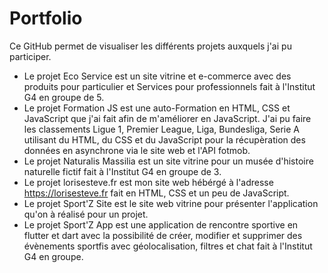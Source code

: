 # Portfolio

Ce GitHub permet de visualiser les différents projets auxquels j'ai pu participer.

- Le projet Eco Service est un site vitrine et e-commerce avec des produits pour particulier et Services pour professionnels fait à l'Institut G4 en groupe de 5.
- Le projet Formation JS est une auto-Formation en HTML, CSS et JavaScript que j'ai fait afin de m'améliorer en JavaScript. J'ai pu faire les classements Ligue 1, Premier League, Liga, Bundesliga, Serie A utilisant du HTML, du CSS et du JavaScript pour la récupèration des données en asynchrone via le site web et l'API fotmob.
- Le projet Naturalis Massilia est un site vitrine pour un musée d'histoire naturelle fictif fait à l'Institut G4 en groupe de 3.
- Le projet lorisesteve.fr est mon site web hébérgé à l'adresse https://lorisesteve.fr fait en HTML, CSS et un peu de JavaScript.
- Le projet Sport'Z Site est le site web vitrine pour présenter l'application qu'on à réalisé pour un projet.
- Le projet Sport'Z App est une application de rencontre sportive en flutter et dart avec la possibilité de créer, modifier et supprimer des évènements sportfis avec géolocalisation, filtres et chat fait à l'Institut G4 en groupe.
